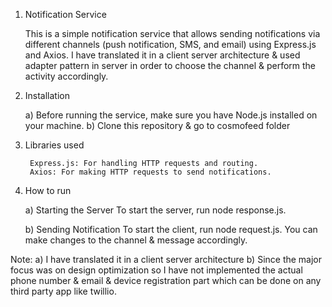 1) Notification Service

	This is a simple notification service that allows sending notifications via different channels (push notification, SMS, and email) using Express.js and Axios. I have translated it in a client server architecture & used adapter pattern in server in order to choose the channel & perform the activity accordingly.

2) Installation

	a) Before running the service, make sure you have Node.js installed on your machine.
	b) Clone this repository & go to cosmofeed folder

3) Libraries used

		Express.js: For handling HTTP requests and routing.
    	Axios: For making HTTP requests to send notifications.

4) How to run
	
	a) Starting the Server
			To start the server, run node response.js.

	b) Sending Notification
			To start the client, run node request.js. You can make changes to the channel & message accordingly.


Note:
	a) I have translated it in a client server architecture
	b) Since the major focus was on design optimization so I have not implemented the actual phone number & email & device registration part which can be done on any third party app like twillio.

	
